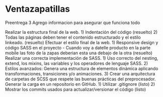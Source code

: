 # Ventazapatillas
Preentrega 3
Agrego informacion para asegurar que funciona todo

Realizar la estructura final de la web.
    1) Indentación del código (resuelto)
    2) Todas las páginas deben tener el contenido estructurado y el estilo linkeado. (resuelto)
Efectuar el estilo final de la web.
    1) Responsive design y código SASS en el proyecto
        - Cuando voy a datelle producto en la parte mobile las foto de la zapas deberian esta una debajo de la otra (resuelto)
Realizar una correcta implementación de SASS.
    1) Uso correcto del nesting, extend, los mixins, las variables y los operadores de lenguaje SASS.
    2) Estilos avanzados: Genera una estructura de elementos dinámica aplicando transformaciones, transiciones y/o animaciones.
    3) Crear una arquitectura de carpetas de SCSS que respete las buenas prácticas del preprocesador.
Generar la carga en un repositorio en GitHub.
    1)  Utilizar .gitignore (listo)
    2)  Mostrar los commits usados para actualizar/versionar el código (listo)